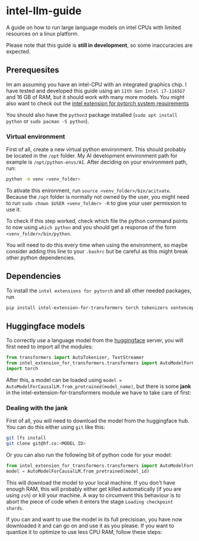 # intel-llm-guide
A guide on how to run large language models on intel CPUs with limited resources on a linux platform.

Please note that this guide is __still in development__, so some inaccuracies are expected.

## Prerequesites
Im am assuming you have an intel-CPU with an integrated graphics chip. I have tested and developed this guide using an `11th Gen Intel i7-1165G7` and 16 GB of RAM, but it should work with many more models. You might also want to check out the [intel extension for pytorch system requirements](https://github.com/intel/intel-extension-for-transformers/blob/main/docs/installation.md#system-requirements)

You should  also have the `python3` package installed (`sudo apt install python` or `sudo pacman -S python`).

### Virtual environment

First of all, create a new virtual python environment. This should probably be located in the `/opt` folder. My AI development environment path for example is `/opt/python-envs/AI`. After deciding on your environment path, run:

```bash
python -m venv <venv_folder>
```

To ativate this enironment, run `source <venv_folder>/bin/acitvate`. Because the `/opt` folder is normally not owned by the user, you might need to run `sudo chown $USER <venv_folder> -R` to give your user permission to use it.

To check if this step worked, check which file the python command points to now using `which python` and you should get a response of the form `<venv_folder>/bin/python`.

You will need to do this every time when using the environment, so maybe consider adding this line to your `.bashrc` but be careful as this might break other python dependencies.

## Dependencies
To install the `intel extensions for pytorch` and all other needed packages, run
```bash
pip install intel-extension-for-transformers torch tokenizers sentencepiece protobuf accelerate
```

## Huggingface models

To correctly use a language model from the [huggingface](https://huggingface.co/) server, you will first need to import all the modules:

```python
from transformers import AutoTokenizer, TextStreamer
from intel_extension_for_transformers.transformers import AutoModelForCausalLM
import torch
```

After this, a model can be loaded using `model = AutoModelForCausalLM.from_pretrained(model_name)`, but there is some __jank__ in the intel-extension-for-transformers module we have to take care of first:

### Dealing with the jank
First of all, you will need to download the model from the huggingface hub. You can do this either using `git` like this:
```bash
git lfs install
git clone git@hf.co:<MODEL ID>
```

Or you can also run the following bit of python code for your model:

```python
from intel_extension_for_transformers.transformers import AutoModelForCausalLM
model = AutoModelForCausalLM.from_pretrained(model_id)
```

This will download the model to your local machine. If you don't have enough RAM, this will probably either get killed automatically (if you are using `zsh`) or kill your machine. A way to circumvent this behaviour is to abort the piece of code when it enters the stage `Loading checkpoint shards`.

If you can and want to use the model in its full precisioan, you have now downloaded it and can go on and use it as you please. If you want to quantize it to optimize to use less CPU RAM, follow these steps:
